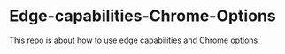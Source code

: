 # Edge-capabilities-Chrome-Options
This repo is about how to use edge capabilities and Chrome options
